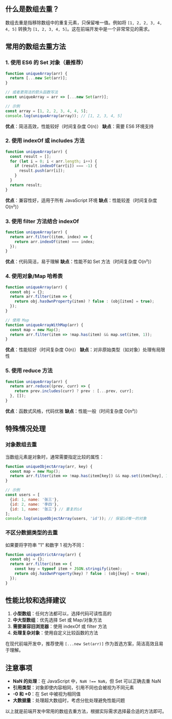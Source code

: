 ## 什么是数组去重？

数组去重是指移除数组中的重复元素，只保留唯一值。例如将 `[1, 2, 2, 3, 4, 4, 5]` 转换为 `[1, 2, 3, 4, 5]`。这在前端开发中是一个非常常见的需求。



## 常用的数组去重方法

### 1. 使用 ES6 的 Set 对象（最推荐）

```javascript
function uniqueArray(arr) {
  return [...new Set(arr)];
}

// 或者更简洁的箭头函数写法
const uniqueArray = arr => [...new Set(arr)];

// 示例
const array = [1, 2, 2, 3, 4, 4, 5];
console.log(uniqueArray(array)); // [1, 2, 3, 4, 5]
```

**优点**：简洁高效，性能较好（时间复杂度 O(n)）
**缺点**：需要 ES6 环境支持

### 2. 使用 indexOf 或 includes 方法

```javascript
function uniqueArray(arr) {
  const result = [];
  for (let i = 0; i < arr.length; i++) {
    if (result.indexOf(arr[i]) === -1) {
      result.push(arr[i]);
    }
  }
  return result;
}
```

**优点**：兼容性好，适用于所有 JavaScript 环境
**缺点**：性能较差（时间复杂度 O(n²)）

### 3. 使用 filter 方法结合 indexOf

```javascript
function uniqueArray(arr) {
  return arr.filter((item, index) => {
    return arr.indexOf(item) === index;
  });
}
```

**优点**：代码简洁，易于理解
**缺点**：性能不如 Set 方法（时间复杂度 O(n²)）

### 4. 使用对象/Map 哈希表

```javascript
function uniqueArray(arr) {
  const obj = {};
  return arr.filter(item => {
    return obj.hasOwnProperty(item) ? false : (obj[item] = true);
  });
}

// 使用 Map
function uniqueArrayWithMap(arr) {
  const map = new Map();
  return arr.filter(item => !map.has(item) && map.set(item, 1));
}
```

**优点**：性能较好（时间复杂度 O(n)）
**缺点**：对非原始类型（如对象）处理有局限性

### 5. 使用 reduce 方法

```javascript
function uniqueArray(arr) {
  return arr.reduce((prev, curr) => {
    return prev.includes(curr) ? prev : [...prev, curr];
  }, []);
}
```

**优点**：函数式风格，代码优雅
**缺点**：性能一般（时间复杂度 O(n²)）



## 特殊情况处理

### 对象数组去重

当数组元素是对象时，通常需要指定比较的属性：

```javascript
function uniqueObjectArray(arr, key) {
  const map = new Map();
  return arr.filter(item => !map.has(item[key]) && map.set(item[key], 1));
}

// 示例
const users = [
  {id: 1, name: '张三'},
  {id: 2, name: '李四'},
  {id: 1, name: '张三'} // 重复的id
];
console.log(uniqueObjectArray(users, 'id')); // 保留id唯一的对象
```

### 不区分数据类型的去重

如果要将字符串 "1" 和数字 1 视为不同：

```javascript
function uniqueStrictArray(arr) {
  const obj = {};
  return arr.filter(item => {
    const key = typeof item + JSON.stringify(item);
    return obj.hasOwnProperty(key) ? false : (obj[key] = true);
  });
}
```



## 性能比较和选择建议

1. **小型数组**：任何方法都可以，选择代码可读性高的
2. **中大型数组**：优先选择 Set 或 Map/对象方法
3. **需要兼容旧浏览器**：使用 indexOf 或 filter 方法
4. **处理复杂对象**：使用自定义比较函数的方法

在现代前端开发中，推荐使用 `[...new Set(arr)]` 作为首选方案，简洁高效且易于理解。



## 注意事项

- **NaN 的处理**：在 JavaScript 中，`NaN !== NaN`，但 Set 可以正确去重 NaN
- **引用类型**：对象即使内容相同，引用不同也会被视为不同元素
- **-0 和 +0**：在 Set 中被视为相同值
- **大数据量**：处理超大数组时，考虑分批处理避免性能问题

以上就是前端开发中常用的数组去重方法，根据实际需求选择最合适的方法即可。